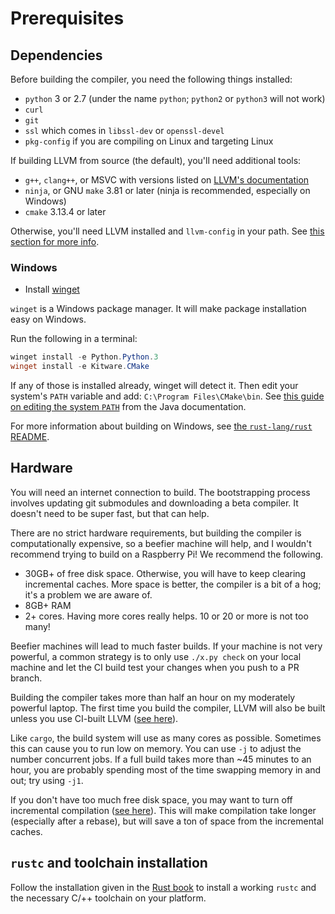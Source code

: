 # Prerequisites

## Dependencies

Before building the compiler, you need the following things installed:

* `python` 3 or 2.7 (under the name `python`; `python2` or `python3` will not work)
* `curl`
* `git`
* `ssl` which comes in `libssl-dev` or `openssl-devel`
* `pkg-config` if you are compiling on Linux and targeting Linux

If building LLVM from source (the default), you'll need additional tools:

* `g++`, `clang++`, or MSVC with versions listed on <!-- date-check: Aug 2022 -->
  [LLVM's documentation](https://releases.llvm.org/13.0.0/docs/GettingStarted.html#host-c-toolchain-both-compiler-and-standard-library)
* `ninja`, or GNU `make` 3.81 or later (ninja is recommended, especially on Windows)
* `cmake` 3.13.4 or later

Otherwise, you'll need LLVM installed and `llvm-config` in your path.
See [this section for more info][sysllvm].

[sysllvm]: ./new-target.md#using-pre-built-llvm

### Windows

* Install [winget](https://github.com/microsoft/winget-cli)

`winget` is a Windows package manager. It will make package installation easy
on Windows.

Run the following in a terminal:

```powershell
winget install -e Python.Python.3
winget install -e Kitware.CMake
```

If any of those is installed already, winget will detect it. Then edit your system's `PATH` variable
and add: `C:\Program Files\CMake\bin`. See
[this guide on editing the system `PATH`](https://www.java.com/en/download/help/path.html) from the
Java documentation.

For more information about building on Windows,
see [the `rust-lang/rust` README](https://github.com/rust-lang/rust#building-on-windows).

## Hardware

You will need an internet connection to build. The bootstrapping process
involves updating git submodules and downloading a beta compiler. It doesn't
need to be super fast, but that can help.

There are no strict hardware requirements, but building the compiler is
computationally expensive, so a beefier machine will help, and I wouldn't
recommend trying to build on a Raspberry Pi! We recommend the following.
* 30GB+ of free disk space. Otherwise, you will have to keep
  clearing incremental caches. More space is better, the compiler is a bit of a
  hog; it's a problem we are aware of.
* 8GB+ RAM
* 2+ cores. Having more cores really helps. 10 or 20 or more is not too many!

Beefier machines will lead to much faster builds. If your machine is not very
powerful, a common strategy is to only use `./x.py check` on your local machine
and let the CI build test your changes when you push to a PR branch.

Building the compiler takes more than half an hour on my moderately powerful
laptop. The first time you build the compiler, LLVM will also be built unless
you use CI-built LLVM ([see here][config]).

Like `cargo`, the build system will use as many cores as possible. Sometimes
this can cause you to run low on memory. You can use `-j` to adjust the number
concurrent jobs. If a full build takes more than ~45 minutes to an hour, you
are probably spending most of the time swapping memory in and out; try using
`-j1`.

If you don't have too much free disk space, you may want to turn off
incremental compilation ([see here][config]). This will make compilation take
longer (especially after a rebase), but will save a ton of space from the
incremental caches.

[config]: ./how-to-build-and-run.md#create-a-configtoml

## `rustc` and toolchain installation

Follow the installation given in the [Rust book][install] to install a working
`rustc` and the necessary C/++ toolchain on your platform.

[install]: https://doc.rust-lang.org/book/ch01-01-installation.html
